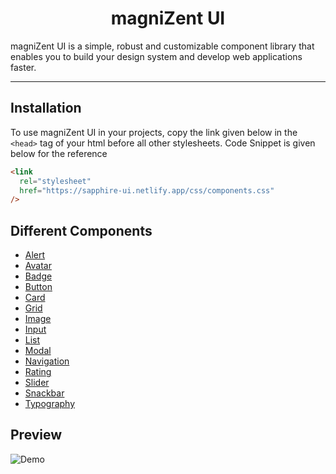 <h1 align="center">magniZent UI</h1>
<p>magniZent UI is a simple, robust and customizable component library
            that enables you to build your design system and develop web
            applications faster.</p>

---

## Installation

To use magniZent UI in your projects,
copy the link given below in the `<head>` tag of your html before all other stylesheets. Code Snippet is given below for the reference

```html
<link
  rel="stylesheet"
  href="https://sapphire-ui.netlify.app/css/components.css"
/>
```

## Different Components

- [Alert](https://magnizent-ui.netlify.app/components/alert/alert)
- [Avatar](https://magnizent-ui.netlify.app/components/avatar/avatar)
- [Badge](https://magnizent-ui.netlify.app/components/badge/badge)
- [Button](https://magnizent-ui.netlify.app/components/button/button)
- [Card](https://magnizent-ui.netlify.app/components/card/card)
- [Grid](https://magnizent-ui.netlify.app/components/grid/grid)
- [Image](https://magnizent-ui.netlify.app/components/image/image)
- [Input](https://magnizent-ui.netlify.app/components/input/input)
- [List](https://magnizent-ui.netlify.app/components/list/list)
- [Modal](https://magnizent-ui.netlify.app/components/modal/modal)
- [Navigation](https://magnizent-ui.netlify.app/components/navigation/navigation)
- [Rating](https://magnizent-ui.netlify.app/components/rating/rating)
- [Slider](https://magnizent-ui.netlify.app/components/slider/slider)
- [Snackbar](https://magnizent-ui.netlify.app/components/snackbar/snackbar)
- [Typography](https://magnizent-ui.netlify.app/components/typography/typography)

## Preview

![Demo](./assets/magniZent_UI.gif)
